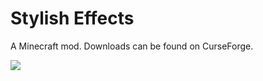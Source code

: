 # Stylish Effects

A Minecraft mod. Downloads can be found on CurseForge.

![](https://i.imgur.com/hl9Qvuf.png)